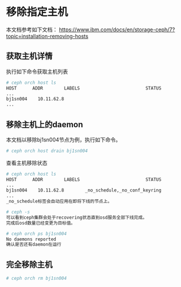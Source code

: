 # 移除指定主机

本文档参考如下文档： https://www.ibm.com/docs/en/storage-ceph/7?topic=installation-removing-hosts

## 获取主机详情

执行如下命令获取主机列表

```bash
# ceph orch host ls
HOST      ADDR        LABELS                         STATUS  
...
bj1sn004	10.11.62.8                           
...
```

## 移除主机上的daemon

本文档以移除bj1sn004节点为例，执行如下命令。

```bash
# ceph orch host drain bj1sn004
```

查看主机移除状态

```bash
# ceph orch host ls
HOST      ADDR        LABELS                         STATUS  
...
bj1sn004	10.11.62.8        _no_schedule,_no_conf_keyring                    
...
_no_schedule标签会自动应用在即将下线的节点上。
```

```bash
# ceph -s
可以看到ceph集群会处于recovering状态直到osd服务全部下线完成。
完成后osd数量已经变更为目标值。
```

```bash
# ceph orch ps bj1sn004
No daemons reported
确认是否还有daemon在运行
```

## 完全移除主机

```bash
# ceph orch rm bj1sn004
```

